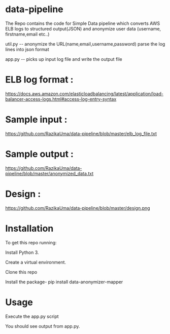 # data-pipeline
The Repo contains the code for Simple Data pipeline which converts AWS ELB logs to structured output(JSON) and anonymize user data (username, firstname,email etc..)

util.py -- 
     anonymize the URL(name,email,username,password) 
     parse the log lines into json format
     
     
app.py -- 
    picks up input log file and write the output file

# ELB log format :
   https://docs.aws.amazon.com/elasticloadbalancing/latest/application/load-balancer-access-logs.html#access-log-entry-syntax

# Sample input : 
   https://github.com/RazikaUma/data-pipeline/blob/master/elb_log_file.txt

# Sample output : 
   https://github.com/RazikaUma/data-pipeline/blob/master/anonymized_data.txt

# Design : 
   https://github.com/RazikaUma/data-pipeline/blob/master/design.png

# Installation
To get this repo running:

  Install Python 3.
  
  Create a virtual environment.
  
  Clone this repo 
  
  Install the package- pip install data-anonymizer-mapper

# Usage
   Execute the app.py script
   
   You should see output from app.py.



